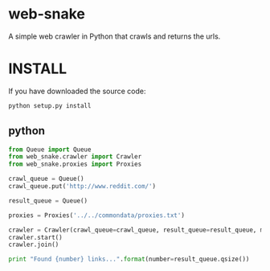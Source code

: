 # web-snake
A simple web crawler in Python that crawls and returns the urls.


# INSTALL

If you have downloaded the source code:

```bash
python setup.py install
```


## python

``` python
from Queue import Queue
from web_snake.crawler import Crawler
from web_snake.proxies import Proxies

crawl_queue = Queue()
crawl_queue.put('http://www.reddit.com/')

result_queue = Queue()

proxies = Proxies('../../commondata/proxies.txt')

crawler = Crawler(crawl_queue=crawl_queue, result_queue=result_queue, max_level=3, proxies=proxies)
crawler.start()
crawler.join()

print "Found {number} links...".format(number=result_queue.qsize())
```